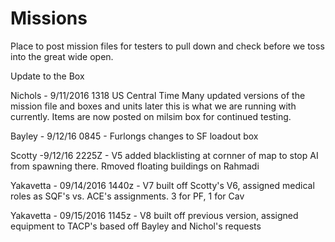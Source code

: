 # Missions
Place to post mission files for testers to pull down and check before we toss into the great wide open.

Update to the Box

Nichols - 9/11/2016 1318 US Central Time
Many updated versions of the mission file and boxes and units later this is what we are running with currently. Items are now posted on milsim box for continued testing.

Bayley - 9/12/16 0845 - Furlongs changes to SF loadout box

Scotty -9/12/16 2225Z - V5 added blacklisting at cornner of map to stop AI from spawning there. Rmoved floating buildings on Rahmadi

Yakavetta - 09/14/2016 1440z - V7 built off Scotty's V6, assigned medical roles as SQF's vs. ACE's assignments.  3 for PF, 1 for Cav 

Yakavetta - 09/15/2016 1145z - V8 built off previous version, assigned equipment to TACP's based off Bayley and Nichol's requests
